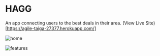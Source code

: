 # HAGG
An app connecting users to the best deals in their area. 
(View Live Site)[https://agile-taiga-27377.herokuapp.com/]

![home](https://i.imgur.com/NqJV1wY.png)

![features](https://i.imgur.com/uuTkq8h.png)




